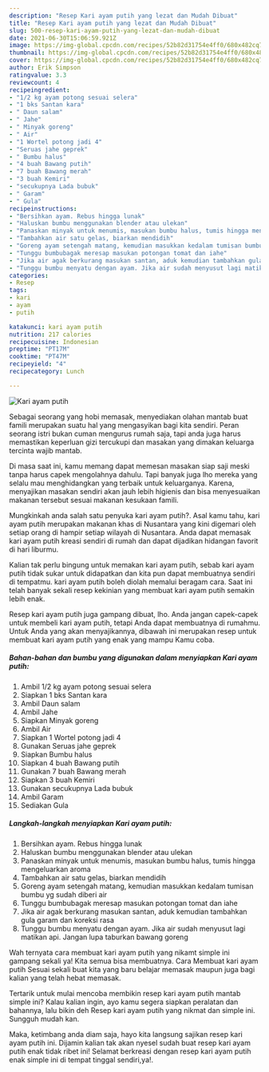 ```yaml
---
description: "Resep Kari ayam putih yang lezat dan Mudah Dibuat"
title: "Resep Kari ayam putih yang lezat dan Mudah Dibuat"
slug: 500-resep-kari-ayam-putih-yang-lezat-dan-mudah-dibuat
date: 2021-06-30T15:06:59.921Z
image: https://img-global.cpcdn.com/recipes/52b82d31754e4ff0/680x482cq70/kari-ayam-putih-foto-resep-utama.jpg
thumbnail: https://img-global.cpcdn.com/recipes/52b82d31754e4ff0/680x482cq70/kari-ayam-putih-foto-resep-utama.jpg
cover: https://img-global.cpcdn.com/recipes/52b82d31754e4ff0/680x482cq70/kari-ayam-putih-foto-resep-utama.jpg
author: Erik Simpson
ratingvalue: 3.3
reviewcount: 4
recipeingredient:
- "1/2 kg ayam potong sesuai selera"
- "1 bks Santan kara"
- " Daun salam"
- " Jahe"
- " Minyak goreng"
- " Air"
- "1 Wortel potong jadi 4"
- "Seruas jahe geprek"
- " Bumbu halus"
- "4 buah Bawang putih"
- "7 buah Bawang merah"
- "3 buah Kemiri"
- "secukupnya Lada bubuk"
- " Garam"
- " Gula"
recipeinstructions:
- "Bersihkan ayam. Rebus hingga lunak"
- "Haluskan bumbu menggunakan blender atau ulekan"
- "Panaskan minyak untuk menumis, masukan bumbu halus, tumis hingga mengeluarkan aroma"
- "Tambahkan air satu gelas, biarkan mendidih"
- "Goreng ayam setengah matang, kemudian masukkan kedalam tumisan bumbu yg sudah diberi air"
- "Tunggu bumbubagak meresap masukan potongan tomat dan iahe"
- "Jika air agak berkurang masukan santan, aduk kemudian tambahkan gula garam dan koreksi rasa"
- "Tunggu bumbu menyatu dengan ayam. Jika air sudah menyusut lagi matikan api. Jangan lupa taburkan bawang goreng"
categories:
- Resep
tags:
- kari
- ayam
- putih

katakunci: kari ayam putih 
nutrition: 217 calories
recipecuisine: Indonesian
preptime: "PT17M"
cooktime: "PT47M"
recipeyield: "4"
recipecategory: Lunch

---
```



![Kari ayam putih](https://img-global.cpcdn.com/recipes/52b82d31754e4ff0/680x482cq70/kari-ayam-putih-foto-resep-utama.jpg)

Sebagai seorang yang hobi memasak, menyediakan olahan mantab buat famili merupakan suatu hal yang mengasyikan bagi kita sendiri. Peran seorang istri bukan cuman mengurus rumah saja, tapi anda juga harus memastikan keperluan gizi tercukupi dan masakan yang dimakan keluarga tercinta wajib mantab.

Di masa  saat ini, kamu memang dapat memesan masakan siap saji meski tanpa harus capek mengolahnya dahulu. Tapi banyak juga lho mereka yang selalu mau menghidangkan yang terbaik untuk keluarganya. Karena, menyajikan masakan sendiri akan jauh lebih higienis dan bisa menyesuaikan makanan tersebut sesuai makanan kesukaan famili. 



Mungkinkah anda salah satu penyuka kari ayam putih?. Asal kamu tahu, kari ayam putih merupakan makanan khas di Nusantara yang kini digemari oleh setiap orang di hampir setiap wilayah di Nusantara. Anda dapat memasak kari ayam putih kreasi sendiri di rumah dan dapat dijadikan hidangan favorit di hari liburmu.

Kalian tak perlu bingung untuk memakan kari ayam putih, sebab kari ayam putih tidak sukar untuk didapatkan dan kita pun dapat membuatnya sendiri di tempatmu. kari ayam putih boleh diolah memalui beragam cara. Saat ini telah banyak sekali resep kekinian yang membuat kari ayam putih semakin lebih enak.

Resep kari ayam putih juga gampang dibuat, lho. Anda jangan capek-capek untuk membeli kari ayam putih, tetapi Anda dapat membuatnya di rumahmu. Untuk Anda yang akan menyajikannya, dibawah ini merupakan resep untuk membuat kari ayam putih yang enak yang mampu Kamu coba.

<!--inarticleads1-->

##### Bahan-bahan dan bumbu yang digunakan dalam menyiapkan Kari ayam putih:

1. Ambil 1/2 kg ayam potong sesuai selera
1. Siapkan 1 bks Santan kara
1. Ambil  Daun salam
1. Ambil  Jahe
1. Siapkan  Minyak goreng
1. Ambil  Air
1. Siapkan 1 Wortel potong jadi 4
1. Gunakan Seruas jahe geprek
1. Siapkan  Bumbu halus
1. Siapkan 4 buah Bawang putih
1. Gunakan 7 buah Bawang merah
1. Siapkan 3 buah Kemiri
1. Gunakan secukupnya Lada bubuk
1. Ambil  Garam
1. Sediakan  Gula




<!--inarticleads2-->

##### Langkah-langkah menyiapkan Kari ayam putih:

1. Bersihkan ayam. Rebus hingga lunak
1. Haluskan bumbu menggunakan blender atau ulekan
1. Panaskan minyak untuk menumis, masukan bumbu halus, tumis hingga mengeluarkan aroma
1. Tambahkan air satu gelas, biarkan mendidih
1. Goreng ayam setengah matang, kemudian masukkan kedalam tumisan bumbu yg sudah diberi air
1. Tunggu bumbubagak meresap masukan potongan tomat dan iahe
1. Jika air agak berkurang masukan santan, aduk kemudian tambahkan gula garam dan koreksi rasa
1. Tunggu bumbu menyatu dengan ayam. Jika air sudah menyusut lagi matikan api. Jangan lupa taburkan bawang goreng




Wah ternyata cara membuat kari ayam putih yang nikamt simple ini gampang sekali ya! Kita semua bisa membuatnya. Cara Membuat kari ayam putih Sesuai sekali buat kita yang baru belajar memasak maupun juga bagi kalian yang telah hebat memasak.

Tertarik untuk mulai mencoba membikin resep kari ayam putih mantab simple ini? Kalau kalian ingin, ayo kamu segera siapkan peralatan dan bahannya, lalu bikin deh Resep kari ayam putih yang nikmat dan simple ini. Sungguh mudah kan. 

Maka, ketimbang anda diam saja, hayo kita langsung sajikan resep kari ayam putih ini. Dijamin kalian tak akan nyesel sudah buat resep kari ayam putih enak tidak ribet ini! Selamat berkreasi dengan resep kari ayam putih enak simple ini di tempat tinggal sendiri,ya!.

